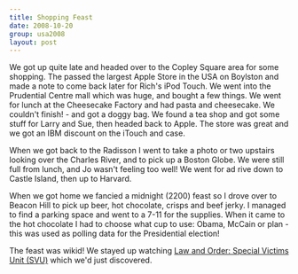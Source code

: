 ```yaml
---
title: Shopping Feast
date: 2008-10-20
group: usa2008
layout: post
---
```

We got up quite late and headed over to the Copley Square area for some shopping. The passed the largest Apple Store in the USA on Boylston and made a note to come back later for Rich's iPod Touch. We went into the Prudential Centre mall which was huge, and bought a few things. We went for lunch at the Cheesecake Factory and had pasta and cheesecake. We couldn't finish! - and got a doggy bag. We found a tea shop and got some stuff for Larry and Sue, then headed back to Apple. The store was great and we got an IBM discount on the iTouch and case.

When we got back to the Radisson I went to take a photo or two upstairs looking over the Charles River, and to pick up a Boston Globe. We were still full from lunch, and Jo wasn't feeling too well! We went for ad rive down to Castle Island, then up to Harvard.

When we got home we fancied a midnight (2200) feast so I drove over to Beacon Hill to pick up beer, hot chocolate, crisps and beef jerky. I managed to find a parking space and went to a 7-11 for the supplies. When it came to the hot chocolate I had to choose what cup to use: Obama, McCain or plan - this was used as polling data for the Presidential election!

The feast was wikid! We stayed up watching [Law and Order: Special Victims Unit (SVU)](https://en.wikipedia.org/wiki/Law_%26_Order:_Special_Victims_Unit) which we'd just discovered.